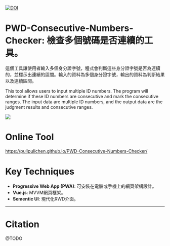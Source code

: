 [![DOI](https://zenodo.org/badge/836239502.svg)](https://zenodo.org/doi/10.5281/zenodo.13145107)

# PWD-Consecutive-Numbers-Checker: 檢查多個號碼是否連續的工具。

這個工具讓使用者輸入多個身分證字號，程式會判斷這些身分證字號是否為連續的，並標示出連續的區間。輸入的資料為多個身分證字號，輸出的資料為判斷結果以及連續區間。

This tool allows users to input multiple ID numbers. The program will determine if these ID numbers are consecutive and mark the consecutive ranges. The input data are multiple ID numbers, and the output data are the judgment results and consecutive ranges.

![](https://blogger.googleusercontent.com/img/a/AVvXsEjC6uQ7G26GaSdR-WB0-6FEIGPn0HDkPZOuSn9PFoZYKyogeArGdPUCYCoo0xOG7INlWNRHp0hRXDWq63YUx2ZHfpaJAGfmLoeklUvNIKADoHecOznM2_J1f0EQLmBi5pBsqhply5vzaIos-BbSsunShAlwBr_FcfQFUYleECWgJTl11Ee1KT5scw)

# Online Tool

https://pulipulichen.github.io/PWD-Consecutive-Numbers-Checker/

# Key Techniques

- **Progressive Web App (PWA)**: 可安裝在電腦或手機上的網頁架構設計。
- **Vue.js**: MVVM網頁框架。
- **Sementic UI**: 現代化RWD介面。

----

# Citation

@TODO